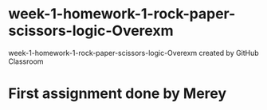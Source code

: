 # week-1-homework-1-rock-paper-scissors-logic-Overexm
week-1-homework-1-rock-paper-scissors-logic-Overexm created by GitHub Classroom
# First assignment done by Merey
